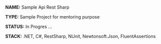
**NAME:** Sample Api Rest Sharp

**TYPE:** Sample Project for mentoring purpose

**STATUS:** In Progres ...

**STACK:** .NET, C#, RestSharp, NUnit, Newtonsoft.Json, FluentAssertions

